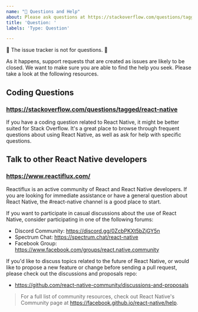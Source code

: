 ```yaml
---
name: "🤔 Questions and Help"
about: Please ask questions at https://stackoverflow.com/questions/tagged/react-native.
title: 'Question: '
labels: 'Type: Question'

---
```


🚨 The issue tracker is not for questions. 🚨

As it happens, support requests that are created as issues are likely to be closed. We want to make sure you are able to find the help you seek. Please take a look at the following resources.

## Coding Questions

### https://stackoverflow.com/questions/tagged/react-native

If you have a coding question related to React Native, it might be better suited for Stack Overflow. It's a great place to browse through frequent questions about using React Native, as well as ask for help with specific questions.


## Talk to other React Native developers

### https://www.reactiflux.com/

Reactiflux is an active community of React and React Native developers. If you are looking for immediate assistance or have a general question about React Native, the #react-native channel is a good place to start.

If you want to participate in casual discussions about the use of React Native, consider participating in one of the following forums:
- Discord Community: https://discord.gg/0ZcbPKXt5bZjGY5n
- Spectrum Chat: https://spectrum.chat/react-native
- Facebook Group: https://www.facebook.com/groups/react.native.community

If you'd like to discuss topics related to the future of React Native, or would like to propose a new feature or change before sending a pull request, please check out the discussions and proposals repo:
- https://github.com/react-native-community/discussions-and-proposals

> For a full list of community resources, check out React Native's Community page at https://facebook.github.io/react-native/help.
